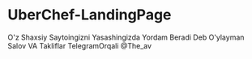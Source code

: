 # UberChef-LandingPage

O'z Shaxsiy Saytoingizni Yasashingizda Yordam Beradi Deb O'ylayman 
Salov VA Takliflar TelegramOrqali @The_av

